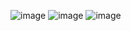 ![image](https://github.com/user-attachments/assets/d15e9549-df53-47c2-a077-ac57819beed9)
![image](https://github.com/user-attachments/assets/87ba14d4-9b48-48a5-a5ae-a88557edd2b3)
![image](https://github.com/user-attachments/assets/20083d12-7e34-45a8-8159-3ab2d9f42772)

